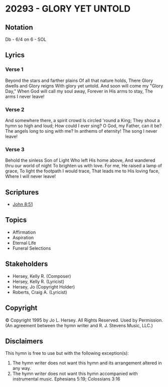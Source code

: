 # 20293 - GLORY YET UNTOLD

## Notation

Db - 6/4 on 6 - SOL

## Lyrics

### Verse 1

Beyond the stars and farther plains Of all that nature holds, There Glory dwells and Glory reigns With glory yet untold. And soon will come my "Glory Day,"  When God will call my soul away, Forever in His arms to stay, The arms I never leave!

### Verse 2

And somewhere there, a spirit crowd Is circled 'round a King; They shout a hymn so high and loud; How could I ever sing? O God, my Father, can it be? The angels long to sing with me? In anthems of eternity! The song I never leave!

### Verse 3

Behold the sinless Son of Light Who left His home above, And wandered thru our world of night To brighten us with love. For me, He raised a lamp of grace, To light the footpath I would trace, That leads me to His loving face, Where I will never leave!


## Scriptures

- [John 8:51](https://www.biblegateway.com/passage/?search=John%208%3A51)

## Topics

- Affirmation
- Aspiration
- Eternal Life
- Funeral Selections

## Stakeholders

- Hersey, Kelly R. (Composer)
- Hersey, Kelly R. (Lyricist)
- Hersey, Jo (Copyright Holder)
- Roberts, Craig A. (Lyricist)

## Copyright

© Copyright 1995 by Jo L. Hersey. All Rights Reserved. Used by Permission.
(An agreement between the hymn writer and R. J. Stevens Music, LLC.)

## Disclaimers

This hymn is free to use but with the following exception(s):
1. The hymn writer does not want this hymn and its arrangement altered in any way.
2. The hymn writer does not want this hymn accompanied with instrumental music.
Ephesians 5:19; Colossians 3:16

